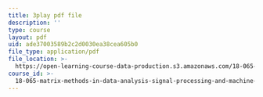 ```yaml
---
title: 3play pdf file
description: ''
type: course
layout: pdf
uid: ade37003589b2c2d0030ea38cea605b0
file_type: application/pdf
file_location: >-
  https://open-learning-course-data-production.s3.amazonaws.com/18-065-matrix-methods-in-data-analysis-signal-processing-and-machine-learning-spring-2018/ade37003589b2c2d0030ea38cea605b0_xaSL8yFgqig.pdf
course_id: >-
  18-065-matrix-methods-in-data-analysis-signal-processing-and-machine-learning-spring-2018
---
```

